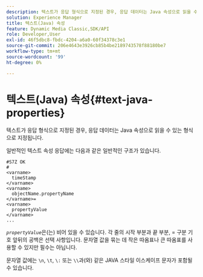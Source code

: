 ```yaml
---
description: 텍스트가 응답 형식으로 지정된 경우, 응답 데이터는 Java 속성으로 읽을 수 있는 형식으로 지정됩니다.
solution: Experience Manager
title: 텍스트(Java) 속성
feature: Dynamic Media Classic,SDK/API
role: Developer,User
exl-id: 46f5dbc8-fbdc-4204-a6a0-60f34378c3e1
source-git-commit: 206e4643e3926cb85b4be2189743578f88180be7
workflow-type: tm+mt
source-wordcount: '99'
ht-degree: 0%

---
```


# 텍스트(Java) 속성{#text-java-properties}

텍스트가 응답 형식으로 지정된 경우, 응답 데이터는 Java 속성으로 읽을 수 있는 형식으로 지정됩니다.

일반적인 텍스트 속성 응답에는 다음과 같은 일반적인 구조가 있습니다.

```
#S7Z OK
#
<varname>
  timeStamp
</varname>
<varname>
  objectName.propertyName
</varname>=
<varname>
  propertyValue
</varname>
...
```

*`propertyValue`*&#x200B;은(는) 비어 있을 수 있습니다. 각 줄의 시작 부분과 끝 부분, = 구분 기호 앞뒤의 공백은 선택 사항입니다. 문자열 값을 묶는 데 작은 따옴표나 큰 따옴표를 사용할 수 있지만 필수는 아닙니다.

문자열 값에는 `\n`, `\t`, `\:` 또는 `\\`과(와) 같은 JAVA 스타일 이스케이프 문자가 포함될 수 있습니다.
